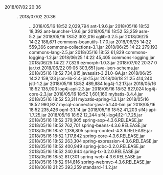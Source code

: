 

2018/07/02  20:36    <DIR>          .
2018/07/02  20:36    <DIR>          ..
2018/05/16  18:52         2,029,794 ant-1.9.6.jar
2018/05/16  18:52            18,392 ant-launcher-1.9.6.jar
2018/05/16  18:52            53,259 asm-5.2.jar
2018/05/16  18:52           302,016 cglib-3.2.5.jar
2018/06/25  14:22           188,671 commons-beanutils-1.7.0.jar
2018/06/25  14:22           559,366 commons-collections-3.1.jar
2018/06/25  14:22           279,193 commons-lang-2.5.jar
2018/05/16  18:52            61,829 commons-logging-1.2.jar
2018/06/25  14:22            45,405 commons-logging.jar
2018/06/25  14:22            77,826 ezmorph-1.0.3.jar
2018/07/02  20:37                 0 jar.txt
2018/06/22  09:05           303,651 java-json-schema.jar
2018/05/16  18:52           734,815 javassist-3.21.0-GA.jar
2018/06/25  14:22           159,123 json-lib-2.4-jdk15.jar
2018/06/18  21:25           414,240 jstl-1.2.jar
2018/05/16  18:52           489,884 log4j-1.2.17.jar
2018/05/16  18:52           135,903 log4j-api-2.3.jar
2018/05/16  18:52           827,024 log4j-core-2.3.jar
2018/05/16  18:52         1,601,160 mybatis-3.4.4.jar
2018/05/16  18:52            53,311 mybatis-spring-1.3.1.jar
2018/05/16  18:52           990,927 mysql-connector-java-5.1.40-bin.jar
2018/05/16  18:52           235,426 ognl-3.1.14.jar
2018/05/16  18:52            41,203 slf4j-api-1.7.25.jar
2018/05/16  18:52            12,244 slf4j-log4j12-1.7.25.jar
2018/05/16  18:52           379,905 spring-aop-4.3.6.RELEASE.jar
2018/05/16  18:52           762,701 spring-beans-4.3.6.RELEASE.jar
2018/05/16  18:52         1,136,805 spring-context-4.3.6.RELEASE.jar
2018/05/16  18:52         1,117,842 spring-core-4.3.6.RELEASE.jar
2018/05/16  18:52           263,304 spring-expression-4.3.6.RELEASE.jar
2018/05/16  18:52           400,949 spring-jdbc-3.2.0.RELEASE.jar
2018/05/16  18:52           240,944 spring-tx-3.2.0.RELEASE.jar
2018/05/16  18:52           817,301 spring-web-4.3.6.RELEASE.jar
2018/05/16  18:52           914,816 spring-webmvc-4.3.6.RELEASE.jar
2018/06/18  21:25           393,259 standard-1.1.2.jar
